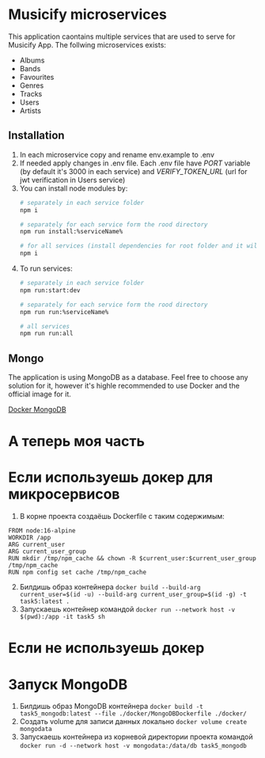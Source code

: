 # Musicify microservices

This application caontains multiple services that are used to serve for Musicify App. The follwing microservices exists:

- Albums
- Bands
- Favourites
- Genres
- Tracks
- Users
- Artists

## Installation

1. In each microservice copy and rename env.example to .env
2. If needed apply changes in .env file. Each .env file have _PORT_ variable (by default it's 3000 in each service)
   and _VERIFY_TOKEN_URL_ (url for jwt verification in Users service)
3. You can install node modules by:
    ```bash
   # separately in each service folder
   npm i
   
   # separately for each service form the rood directory
   npm run install:%serviceName%
   
   # for all services (install dependencies for root folder and it will install nested dependencies in postinstall script)
   npm i
   ```
4. To run services:
   ```bash
   # separately in each service folder
   npm run:start:dev

   # separately for each service form the rood directory
   npm run run:%serviceName%

   # all services
   npm run run:all
   ```

## Mongo

The application is using MongoDB as a database. Feel free to choose any solution for it, however it's highle recommended to use Docker and the official image for it.

[Docker MongoDB](https://hub.docker.com/_/mongo)

# А теперь моя часть

# Если используешь докер для микросервисов
1) В корне проекта создаёшь Dockerfile с таким содержимым:
```
FROM node:16-alpine
WORKDIR /app
ARG current_user
ARG current_user_group
RUN mkdir /tmp/npm_cache && chown -R $current_user:$current_user_group /tmp/npm_cache
RUN npm config set cache /tmp/npm_cache
```
2) Билдишь образ контейнера `docker build --build-arg current_user=$(id -u) --build-arg current_user_group=$(id -g) -t task5:latest .`
3) Запускаешь контейнер командой `docker run --network host -v $(pwd):/app -it task5 sh`
# Если не используешь докер
# Запуск MongoDB
1) Билдишь образ MongoDB контейнера `docker build -t task5_mongodb:latest --file ./docker/MongoDBDockerfile ./docker/`
2) Создать volume для записи данных локально `docker volume create mongodata`
3) Запускаешь контейнера из корневой директории проекта командой `docker run -d --network host -v mongodata:/data/db task5_mongodb`
